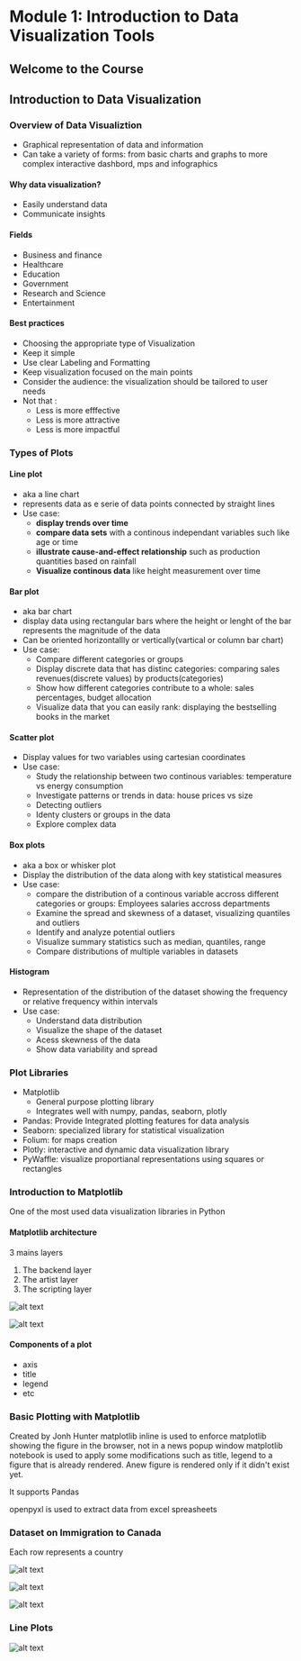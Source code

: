 # Module 1: Introduction to Data Visualization Tools

## Welcome to the Course


## Introduction to Data Visualization

### Overview of Data Visualiztion

- Graphical representation of data and information
- Can take a variety of forms: from basic charts and graphs to more complex interactive dashbord, mps and infographics 

#### Why data visualization?

- Easily understand data
- Communicate insights

#### Fields

- Business and finance
- Healthcare
- Education
- Government
- Research and Science
- Entertainment

#### Best practices

- Choosing the appropriate type of Visualization
- Keep it simple
- Use clear Labeling and Formatting
- Keep visualization focused on the main points
- Consider the audience: the visualization should be tailored to user needs
- Not that :
    - Less is more efffective
    - Less is more attractive
    - Less is more impactful

### Types of Plots

#### Line plot

- aka a line chart
- represents data as e serie of data points connected by straight lines
- Use case:
    - **display trends over time**
    - **compare data sets** with  a continous independant variables such like age or time
    - **illustrate cause-and-effect relationship** such as production quantities based on rainfall
    - **Visualize continous data** like height measurement over time

#### Bar plot

- aka bar chart
- display data using rectangular bars where the height or lenght of the bar represents the magnitude of the data
- Can be oriented horizontallly or vertically(vartical or column bar chart)
- Use case:
    - Compare different categories or groups
    - Display discrete data that has distinc categories: comparing sales revenues(discrete values) by products(categories)
    - Show how different categories contribute to a whole: sales percentages, budget allocation
    -  Visualize data that you can easily rank: displaying the bestselling books in the market

#### Scatter plot
- Display values for two variables using cartesian coordinates
- Use case: 
    - Study the relationship between two continous variables: temperature vs energy consumption
    - Investigate patterns or trends in data: house prices vs size
    - Detecting outliers
    - Identy clusters or groups in the data
    - Explore complex data

#### Box plots
- aka a box or whisker plot
- Display the distribution of the data along with key statistical measures
- Use case:
    - compare the distribution of a continous variable accross different categories or groups: Employees salaries accross departments
    - Examine the spread and skewness of a dataset, visualizing quantiles and outliers
    - Identify and analyze potential outliers
    - Visualize summary statistics such as median, quantiles, range
    - Compare distributions of multiple variables in datasets

#### Histogram
- Representation of the distribution of the dataset showing the frequency or relative frequency within intervals
- Use case:
    - Understand data distribution
    - Visualize the shape of the dataset
    - Acess skewness of the data
    - Show data variability and spread

### Plot Libraries

- Matplotlib
    - General purpose plotting library
    - Integrates well with numpy, pandas, seaborn, plotly
- Pandas: Provide Integrated plotting features for data analysis
- Seaborn: specialized library for statistical visualization
- Folium: for maps creation
- Plotly: interactive and dynamic data visualization library
- PyWaffle: visualize proportianal representations using squares or rectangles

### Introduction to Matplotlib 

One of the most used data visualization libraries in Python

#### Matplotlib architecture

3 mains layers
1. The backend layer
2. The artist layer
3. The scripting layer

![alt text](image.png)

![alt text](image-1.png)

#### Components of a plot
- axis
- title
- legend
- etc

### Basic Plotting with Matplotlib
Created by Jonh Hunter
matplotlib inline is used to enforce matplotlib showing the figure in the browser, not in a news popup window
matplotlib notebook is used to apply some modifications such as title, legend to a figure that is already rendered. Anew figure is rendered only if it didn't exist yet.

It supports Pandas

openpyxl is used to extract data from excel spreasheets

### Dataset on Immigration to Canada

Each row represents a country

![alt text](image-3.png)

![alt text](image-4.png)

![alt text](image-5.png)
### Line Plots

![alt text](image-2.png)

